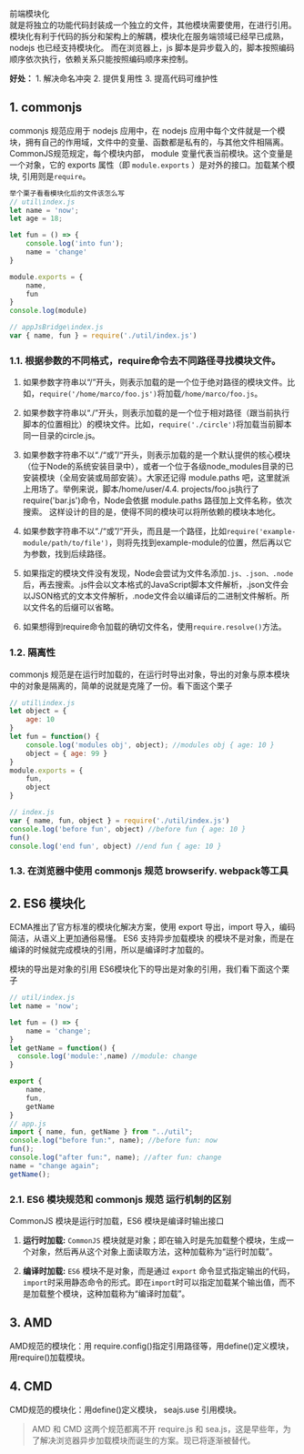 <div class="title">前端模块化</div>
就是将独立的功能代码封装成一个独立的文件，其他模块需要使用，在进行引用。
模块化有利于代码的拆分和架构上的解耦，模块化在服务端领域已经早已成熟，nodejs 也已经支持模块化。
而在浏览器上，js 脚本是异步载入的，脚本按照编码顺序依次执行，依赖关系只能按照编码顺序来控制。

**好处：** 1. 解决命名冲突 2. 提供复用性 3. 提高代码可维护性


## 1. commonjs
commonjs 规范应用于 nodejs 应用中，在 nodejs 应用中每个文件就是一个模块，拥有自己的作用域，文件中的变量、函数都是私有的，与其他文件相隔离。
CommonJS规范规定，每个模块内部， module 变量代表当前模块。这个变量是一个对象，它的 exports 属性（即 `module.exports` ）是对外的接口。加载某个模块, 引用则是`require`。

```js
举个栗子看看模块化后的文件该怎么写
// util\index.js
let name = 'now';
let age = 18;

let fun = () => {
    console.log('into fun');
    name = 'change'
}

module.exports = {
    name,
    fun
}
console.log(module)

// appJsBridge\index.js
var { name, fun } = require('./util/index.js')
```

### 1.1. 根据参数的不同格式，require命令去不同路径寻找模块文件。
1. 如果参数字符串以“/”开头，则表示加载的是一个位于绝对路径的模块文件。比如，`require('/home/marco/foo.js')`将加载`/home/marco/foo.js`。
2. 如果参数字符串以“./”开头，则表示加载的是一个位于相对路径（跟当前执行脚本的位置相比）的模块文件。比如，`require('./circle')`将加载当前脚本同一目录的circle.js。
3. 如果参数字符串不以“./“或”/“开头，则表示加载的是一个默认提供的核心模块（位于Node的系统安装目录中），或者一个位于各级node_modules目录的已安装模块（全局安装或局部安装）。大家还记得 module.paths 吧，这里就派上用场了。举例来说，脚本/home/user/4.4.
projects/foo.js执行了require('bar.js')命令，Node会依据 module.paths 路径加上文件名称，依次搜索。
这样设计的目的是，使得不同的模块可以将所依赖的模块本地化。
4. 如果参数字符串不以“./“或”/“开头，而且是一个路径，比如`require('example-module/path/to/file')`，则将先找到example-module的位置，然后再以它为参数，找到后续路径。

5. 如果指定的模块文件没有发现，Node会尝试为文件名添加`.js、.json、.node`后，再去搜索。.js件会以文本格式的JavaScript脚本文件解析，.json文件会以JSON格式的文本文件解析，.node文件会以编译后的二进制文件解析。所以文件名的后缀可以省略。

6. 如果想得到require命令加载的确切文件名，使用`require.resolve()`方法。


### 1.2. 隔离性
commonjs 规范是在运行时加载的，在运行时导出对象，导出的对象与原本模块中的对象是隔离的，简单的说就是克隆了一份。看下面这个栗子
```js
// util\index.js
let object = {
    age: 10
}
let fun = function() {
    console.log('modules obj', object); //modules obj { age: 10 }
    object = { age: 99 }
}
module.exports = {
    fun,
    object
}

// index.js
var { name, fun, object } = require('./util/index.js')
console.log('before fun', object) //before fun { age: 10 }
fun()
console.log('end fun', object) //end fun { age: 10 }
```

### 1.3. 在浏览器中使用 commonjs 规范 browserify. webpack等工具

## 2. ES6 模块化
ECMA推出了官方标准的模块化解决方案，使用 export 导出，import 导入，编码简洁，从语义上更加通俗易懂。
ES6 支持异步加载模块 的模块不是对象，而是在编译的时候就完成模块的引用，所以是编译时才加载的。

模块的导出是对象的引用
ES6模块化下的导出是对象的引用，我们看下面这个栗子
```js
// util/index.js
let name = 'now';

let fun = () => {
    name = 'change';
}
let getName = function() {
  console.log('module:',name) //module: change
}

export {
    name,
    fun,
    getName
}
// app.js
import { name, fun, getName } from "../util";
console.log("before fun:", name); //before fun: now
fun();
console.log("after fun:", name); //after fun: change
name = "change again";
getName();
```

### 2.1. ES6 模块规范和 commonjs 规范 运行机制的区别
CommonJS 模块是运行时加载，ES6 模块是编译时输出接口

1. **运行时加载:** `CommonJS` 模块就是对象；即在输入时是先加载整个模块，生成一个对象，然后再从这个对象上面读取方法，这种加载称为“运行时加载”。

2. **编译时加载:** `ES6` 模块不是对象，而是通过 `export` 命令显式指定输出的代码，`import`时采用静态命令的形式。即在`import`时可以指定加载某个输出值，而不是加载整个模块，这种加载称为“编译时加载”。

## 3. AMD
AMD规范的模块化：用 require.config()指定引用路径等，用define()定义模块，用require()加载模块。

## 4. CMD
CMD规范的模块化：用define()定义模块， seajs.use 引用模块。

> AMD 和 CMD 这两个规范都离不开 require.js 和 sea.js，这是早些年，为了解决浏览器异步加载模块而诞生的方案。现已将逐渐被替代。
